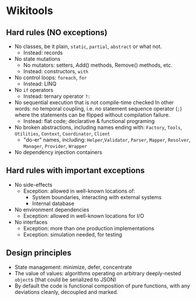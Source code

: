 # Wikitools

## Hard rules (NO exceptions)

- No classes, be it plain, `static`, `partial`, `abstract` or what not.
  - Instead: records
- No state mutations
  - No mutators: setters, Add() methods, Remove() methods, etc.
  - Instead: constructors, `with`
- No control loops: `foreach`, `for`
  - Instead: LINQ
- No `if` operators
  - Instead: ternary operator `?:`
- No sequential execution that is not compile-time checked
  In other words: no temporal coupling, i.e. no statement sequence operator
  (`;`) where the statements can be flipped without compilation failure.
  - Instead: flat code; declarative & functional programing
- No broken abstractions, including names ending with:
  `Factory`, `Tools`, `Utilities`, `Context`, `Coordinator`, `Client`
  - "do-er" names, including:
  `Helper`,`Validator`, `Parser`, `Mapper`, `Resolver`, `Manager`, `Provider`,
  `Wrapper`
- No dependency injection containers

## Hard rules with important exceptions

- No side-effects
  - Exception: allowed in well-known locations of:
    - System boundaries, interacting with external systems
    - Internal database
- No environment dependencies
  - Exception: allowed in well-known locations for I/O
- No interfaces
  - Exception: more than one production implementations
  - Exception: simulation needed, for testing

## Design principles

- State management: minimize, defer, concentrate
- The value of values: algorithms operating on arbitrary deeply-nested `object`s
  (that could be serialized to JSON)
- By default the code is functional composition of pure functions,
  with any deviations cleanly, decoupled and marked.